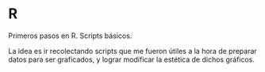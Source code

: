 # R
Primeros pasos en R. Scripts básicos. 

La idea es ir recolectando scripts que me fueron útiles a la hora de preparar datos para ser graficados, y lograr modificar la estética de dichos gráficos.
